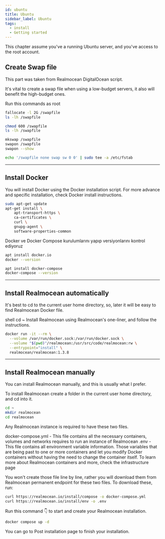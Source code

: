 ```yaml
---
id: ubuntu
title: Ubuntu
sidebar_label: Ubuntu
tags:
  - install
  - Getting started
---
```


This chapter assume you've a running Ubuntu server, and you've access to the root account.

## Create Swap file
This part was taken from Realmocean DigitalOcean script.

It's vital to create a swap file when using a low-budget servers, it also will benefit the high-budget ones.

Run this commands as root

```bash
fallocate -l 2G /swapfile
ls -lh /swapfile

chmod 600 /swapfile
ls -lh /swapfile

mkswap /swapfile
swapon /swapfile
swapon --show

echo '/swapfile none swap sw 0 0' | sudo tee -a /etc/fstab 
```
---

## Install Docker
You will install Docker using the Docker installation script. For more advance and specific installation, check Docker install instructions.

```bash
sudo apt-get update
apt-get install \
    apt-transport-https \
    ca-certificates \
    curl \
    gnupg-agent \
    software-properties-common
```

Docker ve Docker Compose kurulumlarını yapıp versiyonlarını kontrol ediyoruz

```bash
apt install docker.io
docker --version

apt install docker-compose
docker-compose --version
```

---

## Install Realmocean automatically

It's best to cd to the current user home directory, so, later it will be easy to find Realmocean Docker file.

shell
cd ~
Install Realmocean using Realmocean's one-liner, and follow the instructions.

```bash
docker run -it --rm \
  --volume /var/run/docker.sock:/var/run/docker.sock \
  --volume "$(pwd)"/realmocean:/usr/src/code/realmocean:rw \
  --entrypoint="install" \
  realmocean/realmocean:1.3.8
```

---

## Install Realmocean manually

You can install Realmocean manually, and this is usually what I prefer.

To install Realmocean create a folder in the current user home directory, and cd into it.

```bash
cd ~
mkdir realmocean
cd realmocean
```
Any Realmocean instance is required to have these two files.

docker-compose.yml - This file contains all the necessary containers, volumes and networks requires to run an instance of Realmocean
.env - This file contains all environment variable information. Those variables that are being past to one or more containers and let you modify Docker containers without having the need to change the container itself.
To learn more about Realmocean containers and more, check the infrastructure page

You won't create those file line by line, rather you will download them from Realmocean permanent endpoint for these two files. To download these, run:

```bash
curl https://realmocean.io/install/compose -o docker-compose.yml
curl https://realmocean.io/install/env -o .env
```

Run this command 👇 to start and create your Realmocean installation.

```bash
docker compose up -d
```

You can go to Post installation page to finish your installation.
